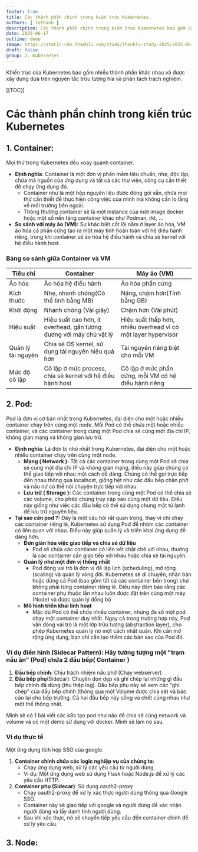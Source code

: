 ```yaml
---
footer: true
title: Các thành phần chính trong kiến trúc Kubernetes.
authors: [ lethanh ]
description: Các thành phần chính trong kiến trúc Kubernetes bao gồm các thành phần như Node, Pod, Service, Deployment, ConfigMap, Secret, Volume, Namespace và Ingress. Mỗi thành phần đóng vai trò quan trọng trong việc quản lý và triển khai ứng dụng trên Kubernetes.
date: 2025-06-17
outline: deep
image: https://static-cdn.thanhlv.com/study/thanhlv-study-2025/2025-06-16-gioi-thieu-ve-kubernetes/kubernetes2.png
draft: false
group: 2. Kubernetes
---
```


Khiến trúc của Kubernetes bao gồm nhiều thành phần khác nhau và được xây dựng dựa trên nguyên tắc trừu tượng hía và phân tách trách nghiệm.

[[TOC]]


# Các thành phần chính trong kiến trúc Kubernetes

## 1. Container: 

Mọi thứ trong Kubernetes đều xoay quanh container.
- **Định nghĩa**: Container là một đơn vị phần mềm tiêu chuẩn, nhẹ, độc lập, chứa mã nguồn của ứng dụng và tất cả các thư viện, công cụ cần thiết để chạy ứng dụng đó.
  - Container như là một hộp nguyên liệu được đóng gói sẵn, chứa mọi thứ cần thiết để thực hiện công việc của mình mà không cần lo lắng về môi trường bên ngoài.
  - Thông thường container sẽ là một instance của một image docker hoặc một số nền tảng container khác như Podman, rkt, ...
- **So sánh với máy ảo (VM):** Sự khác biệt cốt lõi nằm ở layer ảo hóa, VM ảo hóa cả phần cứng tạo ra một máy tính hoàn toàn với hệ điều hành riêng, trong khi container sẽ ảo hóa hệ điều hành và chia sẻ kernel với hệ điều hành host.

### Bảng so sánh giữa Container và VM

| Tiêu chí           | Container                                                          | Máy ảo (VM)                                                   |
|--------------------|--------------------------------------------------------------------|---------------------------------------------------------------|
| Ảo hóa             | Ảo hóa hệ điều hành                                                | Ảo hóa phần cứng                                              |
| Kích thước         | Nhẹ, nhanh chóng(Có thể tình bằng MB)                              | Nặng, chậm hơn(Tính bằng GB)                                  |
| Khởi động          | Nhanh chóng (Vài giây)                                             | Chậm hơn (Vài phút)                                           |
| Hiệu suất          | Hiệu suất cao hơn, ít overhead, gần tương đương với máy chủ vật lý | Hiệu suất thấp hơn, nhiều overhead vì có một layer hypervisor |
| Quản lý tài nguyên | Chia sẻ OS kernel, sử dụng tài nguyên hiệu quả hơn                 | Tài nguyên riêng biệt cho mỗi VM                              |
| Mức độ cô lập      | Cô lập ở mức process, chia sẻ kernel với hệ điều hành host         | Cô lập ở mức phần cứng, mỗi VM có hệ điều hành riêng          |

## 2. Pod:
Pod là đơn vị cơ bản nhất trong Kubernetes, đại diện cho một hoặc nhiều container chạy trên cùng một node. Mỗi Pod có thể chứa một hoặc nhiều container, và các container trong cùng một Pod chia sẻ cùng một địa chỉ IP, không gian mạng và không gian lưu trữ.

- **Định nghĩa**: Là đơn bị nhỏ nhất trong Kubernetes, đại diện cho một hoặc nhiều container chạy trên cùng một node.
  - **Mạng ( Network ):** Tất cả các container trong cùng một Pod sẽ chia sẻ cùng một địa chỉ IP và không gian mạng, điều này giúp chúng có thể giao tiếp với nhau một cách dễ dàng. Chúng có thể gọi trực tiếp đến nhau thông qua localhost, giống hệt như các đầu bếp chân phở và nấu nứ có thể nói chuyện trực tiếp với nhau.
  - **Lưu trữ ( Storage ):** Các container trong cùng một Pod có thể chia sẻ các volume, cho phép chúng truy cập vào cùng một dữ liệu. Điều này giống như việc các đầu bếp có thể sử dụng chung một tủ lạnh để lưu trữ nguyên liệu.
- **Tại sao cần pod ?:** Đây là một câu hỏi rất quan trọng, thay vì chỉ chạy các container riêng lẻ, Kubernetes sử dụng Pod để nhóm các container có liên quan với nhau. Điều này giúp quản lý và triển khai ứng dụng dễ dàng hơn.
  - **Đơn giản hóa việc giao tiếp và chia sẻ dữ liệu**
    - Pod sẽ chứa các contianer có liên kết chặt chẽ với nhau, thường là các container cần giao tiếp với nhau hoặc chia sẻ tài nguyên.
  - **Quản lý như một đơn vị thống nhất**
    - Pod đóng vai trò là đơn vị để lập lịch (scheduling), mở rộng (scaling) và quản lý vòng đời. Kubernetes sẽ di chuyển, nhân bản hoặc dừng cả Pod (bao gồm tất cả các container bên trong) chứ không phải từng container riêng lẻ. Điều này đảm bảo rằng các container phụ thuộc lẫn nhau luôn được đặt trên cùng một máy (Node) và được quản lý đồng bộ
  - **Mô hình triển khai linh hoạt**
    - Mặc dù Pod có thể chứa nhiều container, nhưng đa số một pod chạy một container duy nhất. Ngay cả trong trường hợp này, Pod vẫn đóng vai trò là một lớp trừu tượng (abstraction layer), cho phép Kubernetes quản lý nó một cách nhất quán. Khi cần mở rộng ứng dụng, bạn chỉ cần tạo thêm các bản sao của Pod đó.
### Ví dụ điển hình (Sidecar Pattern): Hãy tưởng tượng một "trạm nấu ăn" (Pod) chứa 2 đầu bếp( Container )
1. **Đầu bếp chính**: Chịu trách nhiệm nấu phở (Chạy webserver)
2. **Đầu bếp phụ**(Sidecar): Chuyên dọn dẹp và ghi chép lại những gì đầu bếp chính đã dùng (thu thập log). Đầu bếp phụ này sẽ xem các "ghi chép" của đầu bếp chính (thông qua một Volume được chia sẻ) và báo cáo lại cho bếp trưởng. Cả hai đầu bếp này sống và chết cùng nhau như một thể thống nhất.

Mình sẽ có 1 bài viết các k8s tạo pod như nào để chia sẻ cùng network và volume và có một demo sử dụng với docker. Mình sẽ làm nó sau.

### Ví dụ thực tế
Một ứng dụng tích hợp SSO của google.

1. **Container chính chứa các logic nghiệp vụ của chúng ta**: 
   - Chạy ứng dụng web, xử lý các yêu cầu từ người dùng.
   - Ví dụ: Một ứng dụng web sử dụng Flask hoặc Node.js để xử lý các yêu cầu HTTP.
2. **Container phụ (Sidecar)**: Sử dụng oauth2-proxy
   - Chạy oauth2-proxy để xử lý xác thực người dùng thông qua Google SSO.
   - Container này sẽ giao tiếp với google và người dùng để xác nhận người dùng và lấy danh tinh người dùng.
   - Sau khi xác thực, nó sẽ chuyển tiếp yêu cầu đến container chính để xử lý yêu cầu.

## 3. Node:
